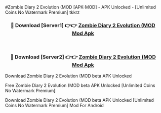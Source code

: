 #Zombie Diary 2 Evolution (MOD [APK-MOD] - APK Unlocked - [Unlimited Coins No Watermark Premium] tkkrz



<div align="center">

<h3>🔴 Download [Server1] 👉👉 <a href="https://momento.my/?title=Zombie_Diary_2_Evolution_(MOD">Zombie Diary 2 Evolution (MOD Mod Apk</a></h3><br>

<h3>🔴 Download [Server2] 👉👉 <a href="https://momento.my/?title=Zombie_Diary_2_Evolution_(MOD">Zombie Diary 2 Evolution (MOD Mod Apk</a></h3>
</div>



Download Zombie Diary 2 Evolution (MOD beta APK Unlocked

Free Zombie Diary 2 Evolution (MOD beta APK Unlocked [Unlimited Coins No Watermark Premium]

Download Zombie Diary 2 Evolution (MOD beta APK Unlocked [Unlimited Coins No Watermark Premium] Mod For Android
